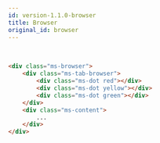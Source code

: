 ```yaml
---
id: version-1.1.0-browser
title: Browser
original_id: browser
---
```


<div class="ms-browser">
    <div class="ms-tab-browser">
        <div class="ms-dot red"></div>
        <div class="ms-dot yellow"></div>
        <div class="ms-dot green"></div>
    </div>
    <div class="ms-content">
    <br/>
    </div>
</div>

```html
<div class="ms-browser">
    <div class="ms-tab-browser">
        <div class="ms-dot red"></div>
        <div class="ms-dot yellow"></div>
        <div class="ms-dot green"></div>
    </div>
    <div class="ms-content">
        ...
    </div>
</div>
```